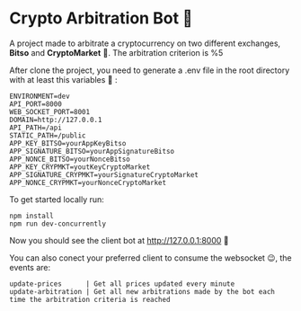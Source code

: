 # Crypto Arbitration Bot :robot:

A project made to arbitrate a cryptocurrency on two different exchanges, **Bitso** and **CryptoMarket** :rocket:. The arbitration criterion is %5 

After clone the project, you need to generate a .env file in the root directory with at least this variables :ghost: :
```
ENVIRONMENT=dev
API_PORT=8000
WEB_SOCKET_PORT=8001
DOMAIN=http://127.0.0.1
API_PATH=/api
STATIC_PATH=/public
APP_KEY_BITSO=yourAppKeyBitso
APP_SIGNATURE_BITSO=yourAppSignatureBitso
APP_NONCE_BITSO=yourNonceBitso
APP_KEY_CRYPMKT=youtKeyCryptoMarket
APP_SIGNATURE_CRYPMKT=yourSignatureCryptoMarket
APP_NONCE_CRYPMKT=yourNonceCryptoMarket
```

To get started locally run:
```
npm install
npm run dev-concurrently
```
Now you should see the client bot at http://127.0.0.1:8000 :raised_hands:

You can also conect your preferred client to consume the websocket :wink:, the events are:
```
update-prices      | Get all prices updated every minute
update-arbitration | Get all new arbitrations made by the bot each time the arbitration criteria is reached
```